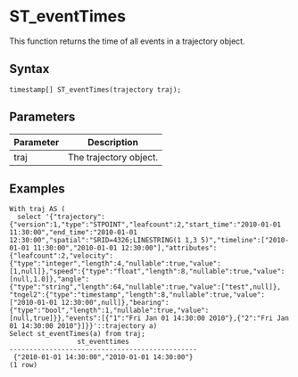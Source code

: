 # ST\_eventTimes

This function returns the time of all events in a trajectory object.

## Syntax

```
timestamp[] ST_eventTimes(trajectory traj);
```

## Parameters

|Parameter|Description|
|---------|-----------|
|traj|The trajectory object.|

## Examples

```
With traj AS (
  select '{"trajectory":{"version":1,"type":"STPOINT","leafcount":2,"start_time":"2010-01-01 11:30:00","end_time":"2010-01-01 12:30:00","spatial":"SRID=4326;LINESTRING(1 1,3 5)","timeline":["2010-01-01 11:30:00","2010-01-01 12:30:00"],"attributes":{"leafcount":2,"velocity":{"type":"integer","length":4,"nullable":true,"value":[1,null]},"speed":{"type":"float","length":8,"nullable":true,"value":[null,1.0]},"angle":{"type":"string","length":64,"nullable":true,"value":["test",null]}, "tngel2":{"type":"timestamp","length":8,"nullable":true,"value":["2010-01-01 12:30:00",null]},"bearing":{"type":"bool","length":1,"nullable":true,"value":[null,true]}},"events":[{"1":"Fri Jan 01 14:30:00 2010"},{"2":"Fri Jan 01 14:30:00 2010"}]}}'::trajectory a)
Select st_eventTimes(a) from traj;
                 st_eventtimes                 
-----------------------------------------------
 {"2010-01-01 14:30:00","2010-01-01 14:30:00"}
(1 row)
```

